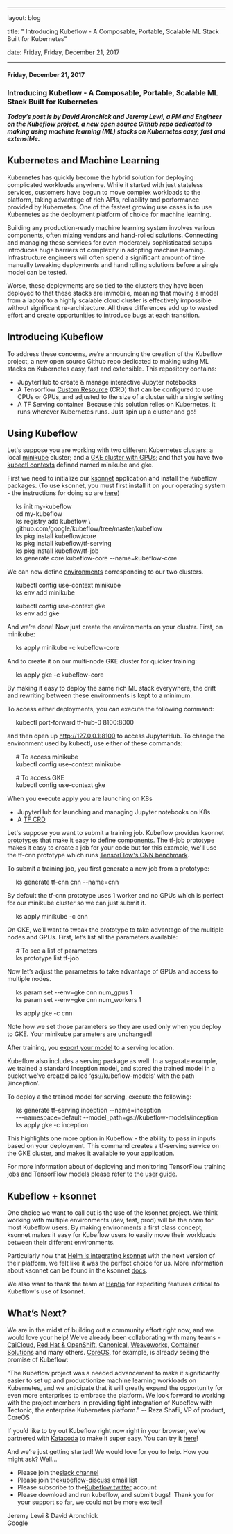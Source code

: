 ---

   layout: blog

   title:  " Introducing Kubeflow - A Composable, Portable, Scalable ML Stack Built for Kubernetes" 

   date:   Friday,  Friday, December 21, 2017 
 

   --- 
#### Friday, December 21, 2017 
### Introducing Kubeflow - A Composable, Portable, Scalable ML Stack Built for Kubernetes 
**_Today’s post is by David Aronchick and Jeremy Lewi, a PM and Engineer on the Kubeflow project, a new open source Github repo dedicated to making using machine learning (ML) stacks on Kubernetes easy, fast and extensible.&nbsp;_**  
  
  

## Kubernetes and Machine Learning
Kubernetes has quickly become the hybrid solution for deploying complicated workloads anywhere. While it started with just stateless services, customers have begun to move complex workloads to the platform, taking advantage of rich APIs, reliability and performance provided by Kubernetes. One of the fastest growing use cases is to use Kubernetes as the deployment platform of choice for machine learning.  
  
Building any production-ready machine learning system involves various components, often mixing vendors and hand-rolled solutions. Connecting and managing these services for even moderately sophisticated setups introduces huge barriers of complexity in adopting machine learning. Infrastructure engineers will often spend a significant amount of time manually tweaking deployments and hand rolling solutions before a single model can be tested.  
  
Worse, these deployments are so tied to the clusters they have been deployed to that these stacks are immobile, meaning that moving a model from a laptop to a highly scalable cloud cluster is effectively impossible without significant re-architecture. All these differences add up to wasted effort and create opportunities to introduce bugs at each transition.

  

## Introducing Kubeflow
To address these concerns, we’re announcing the creation of the Kubeflow project, a new open source Github repo dedicated to making using ML stacks on Kubernetes easy, fast and extensible. This repository contains:  

- JupyterHub to create & manage interactive Jupyter notebooks&nbsp;
- A Tensorflow [Custom Resource](https://kubernetes.io/docs/concepts/api-extension/custom-resources/) (CRD) that can be configured to use CPUs or GPUs, and adjusted to the size of a cluster with a single setting&nbsp;
- A TF Serving container&nbsp;
Because this solution relies on Kubernetes, it runs wherever Kubernetes runs. Just spin up a cluster and go!&nbsp;

  

## Using Kubeflow
Let's suppose you are working with two different Kubernetes clusters: a local [minikube](https://github.com/kubernetes/minikube) cluster; and a [GKE cluster with GPUs](https://docs.google.com/forms/d/1JNnoUe1_3xZvAogAi16DwH6AjF2eu08ggED24OGO7Xc/viewform?edit_requested=true); and that you have two [kubectl contexts](https://kubernetes.io/docs/tasks/access-application-cluster/configure-access-multiple-clusters/#define-clusters-users-and-contexts) defined named minikube and gke.

  

First we need to initialize our [ksonnet](https://github.com/ksonnet) application and install the Kubeflow packages. (To use ksonnet, you must first install it on your operating system - the instructions for doing so are [here](https://github.com/ksonnet/ksonnet))

  

&nbsp; &nbsp; &nbsp;ks init my-kubeflow  
&nbsp; &nbsp; &nbsp;cd my-kubeflow  
&nbsp; &nbsp; &nbsp;ks registry add kubeflow \  
&nbsp; &nbsp; &nbsp;github.com/google/kubeflow/tree/master/kubeflow  
&nbsp; &nbsp; &nbsp;ks pkg install kubeflow/core  
&nbsp; &nbsp; &nbsp;ks pkg install kubeflow/tf-serving  
&nbsp; &nbsp; &nbsp;ks pkg install kubeflow/tf-job  
&nbsp; &nbsp; &nbsp;ks generate core kubeflow-core --name=kubeflow-core

  

We can now define [environments](https://ksonnet.io/docs/concepts#environment) corresponding to our two clusters.  
  
&nbsp; &nbsp; &nbsp;kubectl config use-context minikube  
&nbsp; &nbsp; &nbsp;ks env add minikube  
  
&nbsp; &nbsp; &nbsp;kubectl config use-context gke  
&nbsp; &nbsp; &nbsp;ks env add gke  
  
And we’re done! Now just create the environments on your cluster. First, on minikube:  
  
&nbsp; &nbsp; &nbsp;ks apply minikube -c kubeflow-core  
  
And to create it on our multi-node GKE cluster for quicker training:  
  
&nbsp; &nbsp; &nbsp;ks apply gke -c kubeflow-core  
  
By making it easy to deploy the same rich ML stack everywhere, the drift and rewriting between these environments is kept to a minimum.  
  
To access either deployments, you can execute the following command:  
  
&nbsp; &nbsp; &nbsp;kubectl port-forward tf-hub-0 8100:8000  
  
and then open up http://127.0.0.1:8100 to access JupyterHub. To change the environment used by kubectl, use either of these commands:  
  
&nbsp; &nbsp; &nbsp;# To access minikube  
&nbsp; &nbsp; &nbsp;kubectl config use-context minikube  
  
&nbsp; &nbsp; &nbsp;# To access GKE  
&nbsp; &nbsp; &nbsp;kubectl config use-context gke  
  
When you execute apply you are launching on K8s  

- JupyterHub for launching and managing Jupyter notebooks on K8s&nbsp;
- A [TF CRD](https://github.com/tensorflow/k8s)

  

Let's suppose you want to submit a training job. Kubeflow provides ksonnet [prototypes](https://ksonnet.io/docs/concepts#prototype) that make it easy to define [components](https://ksonnet.io/docs/concepts#component). The tf-job prototype makes it easy to create a job for your code but for this example, we'll use the tf-cnn prototype which runs [TensorFlow's CNN benchmark](https://github.com/tensorflow/benchmarks/tree/master/scripts/tf_cnn_benchmarks).  
  
To submit a training job, you first generate a new job from a prototype:  
  
&nbsp; &nbsp; &nbsp;ks generate tf-cnn cnn --name=cnn  
  
By default the tf-cnn prototype uses 1 worker and no GPUs which is perfect for our minikube cluster so we can just submit it.  
  
&nbsp; &nbsp; &nbsp;ks apply minikube -c cnn

  

On GKE, we’ll want to tweak the prototype to take advantage of the multiple nodes and GPUs. First, let’s list all the parameters available:  
  
&nbsp; &nbsp; &nbsp;# To see a list of parameters  
&nbsp; &nbsp; &nbsp;ks prototype list tf-job  
  
Now let’s adjust the parameters to take advantage of GPUs and access to multiple nodes.  
  
&nbsp; &nbsp; &nbsp;ks param set --env=gke cnn num\_gpus 1  
&nbsp; &nbsp; &nbsp;ks param set --env=gke cnn num\_workers 1  
  
&nbsp; &nbsp; &nbsp;ks apply gke -c cnn  
  
Note how we set those parameters so they are used only when you deploy to GKE. Your minikube parameters are unchanged!

  
After training, you [export your model](https://www.tensorflow.org/serving/serving_basic) to a serving location.  
  
Kubeflow also includes a serving package as well. In a separate example, we trained a standard Inception model, and stored the trained model in a bucket we’ve created called ‘gs://kubeflow-models’ with the path ‘/inception’.  
  
To deploy a the trained model for serving, execute the following:  
  
&nbsp; &nbsp; &nbsp;ks generate tf-serving inception --name=inception  
&nbsp; &nbsp; &nbsp;---namespace=default --model\_path=gs://kubeflow-models/inception  
&nbsp; &nbsp; &nbsp;ks apply gke -c inception  
  
This highlights one more option in Kubeflow - the ability to pass in inputs based on your deployment. This command creates a tf-serving service on the GKE cluster, and makes it available to your application.  
  
For more information about of deploying and monitoring TensorFlow training jobs and TensorFlow models please refer to the [user guide](https://github.com/google/kubeflow/blob/master/user_guide.md).&nbsp;

  

## Kubeflow + ksonnet
One choice we want to call out is the use of the ksonnet project. We think working with multiple environments (dev, test, prod) will be the norm for most Kubeflow users. By making environments a first class concept, ksonnet makes it easy for Kubeflow users to easily move their workloads between their different environments.  
  
Particularly now that [Helm is integrating ksonnet](https://blog.heptio.com/ksonnet-intro-43f6183a97a6) with the next version of their platform, we felt like it was the perfect choice for us. More information about ksonnet can be found in the ksonnet [docs](https://ksonnet.io/).  
  
We also want to thank the team at [Heptio](https://heptio.com/) for expediting features critical to Kubeflow's use of ksonnet.

  

## What’s Next?
We are in the midst of building out a community effort right now, and we would love your help! We’ve already been collaborating with many teams - [CaiCloud](https://caicloud.io/article_detail/5a3b58fce928ca1c69e1aa70), [Red Hat & OpenShift](https://blog.openshift.com/machine-learning-openshift-kubernetes/), [Canonical](https://tutorials.ubuntu.com/tutorial/get-started-kubeflow), [Weaveworks](https://www.weave.works/blog/kubeflow-and-weave-cloud), [Container Solutions](http://container-solutions.com/tensorflow-on-kubernetes-kubeflow/) and many others. [CoreOS](https://coreos.com/), for example, is already seeing the promise of Kubeflow:  
  

“The Kubeflow project was a needed advancement to make it significantly easier to set up and productionize machine learning workloads on Kubernetes, and we anticipate that it will greatly expand the opportunity for even more enterprises to embrace the platform. We look forward to working with the project members in providing tight integration of Kubeflow with Tectonic, the enterprise Kubernetes platform.” -- Reza Shafii, VP of product, CoreOS
  
If you’d like to try out Kubeflow right now right in your browser, we’ve partnered with [Katacoda](https://www.katacoda.com/) to make it super easy. You can try it [here](https://www.katacoda.com/kubeflow)!  
  
And we’re just getting started! We would love for you to help. How you might ask? Well…  

- Please join the[slack channel](https://join.slack.com/t/kubeflow/shared_invite/enQtMjgyMzMxNDgyMTQ5LWUwMTIxNmZlZTk2NGU0MmFiNDE4YWJiMzFiOGNkZGZjZmRlNTExNmUwMmQ2NzMwYzk5YzQxOWQyODBlZGY2OTg) 
- Please join the[kubeflow-discuss](https://groups.google.com/forum/#!forum/kubeflow-discuss) email list&nbsp;
- Please subscribe to the[Kubeflow twitter](http://twitter.com/kubeflow) account&nbsp;
- Please download and run kubeflow, and submit bugs!&nbsp;
Thank you for your support so far, we could not be more excited!  
  
Jeremy Lewi & David Aronchick  
Google

